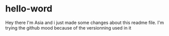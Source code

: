 # hello-word
Hey there I'm Asia and i just made some changes about this readme file.
I'm trying the github mood because of the versionning used in it
